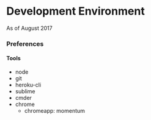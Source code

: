 # Development Environment
As of August 2017

### Preferences
#### Tools
* node
* git
* heroku-cli
* sublime
* cmder
* chrome
  * chromeapp: momentum
